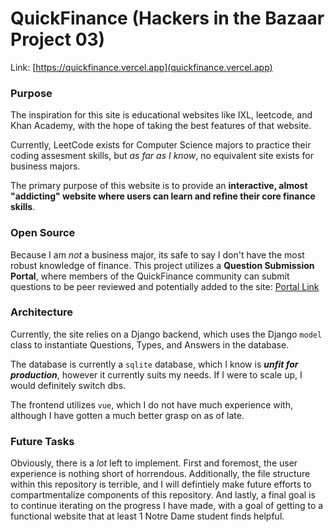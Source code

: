 # QuickFinance (Hackers in the Bazaar Project 03)

Link: [https://quickfinance.vercel.app](quickfinance.vercel.app)

### Purpose
The inspiration for this site is educational websites like IXL, leetcode, and Khan Academy, with the hope of taking the best features of that website.

Currently, LeetCode exists for Computer Science majors to practice their coding assesment skills, but *as far as I know*, no equivalent site exists for business majors. 

The primary purpose of this website is to provide an **interactive, almost "addicting" website where users can learn and refine their core finance skills**.

### Open Source
Because I am *not* a business major, its safe to say I don't have the most robust knowledge of finance. This project utilizes a **Question Submission Portal**, where members of the QuickFinance community can submit questions to be peer reviewed and potentially added to the site: [Portal Link](https://github.com/tkusak27/quickfinance)

### Architecture
Currently, the site relies on a Django backend, which uses the Django ```model``` class to instantiate Questions, Types, and Answers in the database.

The database is currently a ```sqlite``` database, which I know is ***unfit for production***, however it currently suits my needs. If I were to scale up, I would definitely switch dbs.

The frontend utilizes ```vue```, which I do not have much experience with, although I have gotten a much better grasp on as of late.

### Future Tasks
Obviously, there is a *lot* left to implement. First and foremost, the user experience is nothing short of horrendous. Additionally, the file structure within this repository is terrible, and I will defintiely make future efforts to compartmentalize components of this repository. And lastly, a final goal is to continue iterating on the progress I have made, with a goal of getting to a functional website that at least 1 Notre Dame student finds helpful.

  

